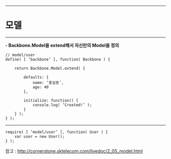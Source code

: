 <!--
{
	"title": "모델",
	"group": 1,
	"order": 12
}
-->

-----------------------

# 모델  #

-----------------------

**- Backbone.Model을 extend해서 자신만의 Model을 정의**

	// model/user
	define( [ ‘backbone’ ], function( Backbone ) {

		return Backbone.Model.extend( {
			
			defaults: {
				name: ‘홍길동’,
				age: 40
			},
			
			initialize: function() {
				console.log( ‘Created!’ );
			}
		} );
	} );
***
	require( [ ‘model/user’ ], function( User ) {
		var user = new User();
	} );

참고 : <http://cornerstone.sktelecom.com/livedoc/2_05_model.html>
